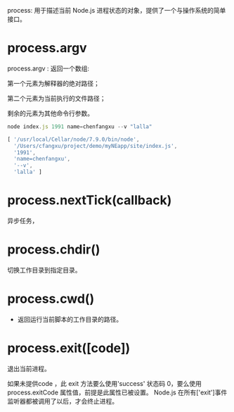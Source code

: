 process: 用于描述当前 Node.js 进程状态的对象，提供了一个与操作系统的简单接口。

# process.argv

process.argv : 返回一个数组:

 第一个元素为解释器的绝对路径；

第二个元素为当前执行的文件路径；

剩余的元素为其他命令行参数。

```js
node index.js 1991 name=chenfangxu --v "lalla"

[ '/usr/local/Cellar/node/7.9.0/bin/node',
  '/Users/cfangxu/project/demo/myNEapp/site/index.js',
  '1991',
  'name=chenfangxu',
  '--v',
  'lalla' ]
```

# process.nextTick(callback) 

异步任务，

# process.chdir()

切换工作目录到指定目录。

# process.cwd()

- 返回运行当前脚本的工作目录的路径。



# process.exit([code])

退出当前进程。

如果未提供code ，此 exit 方法要么使用'success' 状态码 0，要么使用 process.exitCode 属性值，前提是此属性已被设置。 Node.js 在所有['exit']事件监听器都被调用了以后，才会终止进程。



